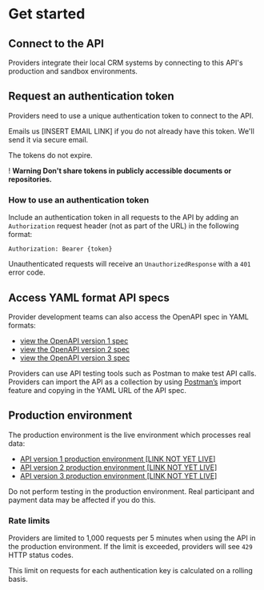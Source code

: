 # Get started

## Connect to the API

Providers integrate their local CRM systems by connecting to this API's production and sandbox environments. 

## Request an authentication token

Providers need to use a unique authentication token to connect to the API. 

Emails us [INSERT EMAIL LINK] if you do not already have this token. We'll send it via secure email. 

The tokens do not expire. 

<div class="govuk-warning-text">
  <span class="govuk-warning-text__icon" aria-hidden="true">!</span>
  <strong class="govuk-warning-text__text">
    <span class="govuk-visually-hidden">Warning</span>
    Don't share tokens in publicly accessible documents or repositories.
  </strong>
</div>

### How to use an authentication token 

Include an authentication token in all requests to the API by adding an `Authorization` request header (not as part of the URL) in the following format: 

<pre class="highlight plaintext" tabindex="0"><code>Authorization: Bearer {token}
</code></pre>

Unauthenticated requests will receive an <code>UnauthorizedResponse</code> with a <code>401</code> error code.

## Access YAML format API specs 

Provider development teams can also access the OpenAPI spec in YAML formats: 

* <a href="https://npq-registration-separation-web.teacherservices.cloud/api/docs/v1/swagger.yaml">view the OpenAPI version 1 spec</a>
* <a href="https://npq-registration-separation-web.teacherservices.cloud/api/docs/v2/swagger.yaml">view the OpenAPI version 2 spec</a>
* <a href="https://npq-registration-separation-web.teacherservices.cloud/api/docs/v3/swagger.yaml">view the OpenAPI version 3 spec</a>

Providers can use API testing tools such as Postman to make test API calls. Providers can import the API as a collection by using <a href="https://www.postman.com/">Postman’s</a> import feature and copying in the YAML URL of the API spec. 

## Production environment

The production environment is the live environment which processes real data: 

* <a href="https://npq-registration-web.teacherservices.cloud/api/v1">API version 1 production environment [LINK NOT YET LIVE]</a> 
* <a href="https://npq-registration-web.teacherservices.cloud/api/v2">API version 2 production environment [LINK NOT YET LIVE]</a> 
* <a href="https://npq-registration-web.teacherservices.cloud/api/v3">API version 3 production environment [LINK NOT YET LIVE]</a> 

Do not perform testing in the production environment. Real participant and payment data may be affected if you do this. 

### Rate limits

Providers are limited to 1,000 requests per 5 minutes when using the API in the production environment. If the limit is exceeded, providers will see `429` HTTP status codes. 
 
This limit on requests for each authentication key is calculated on a rolling basis. 